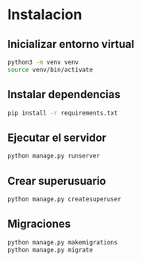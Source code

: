# Instalacion

## Inicializar entorno virtual

```bash
python3 -m venv venv
source venv/bin/activate
```

## Instalar dependencias

```bash
pip install -r requirements.txt
```

## Ejecutar el servidor

```bash
python manage.py runserver
```

## Crear superusuario

```bash
python manage.py createsuperuser
```

## Migraciones

```bash
python manage.py makemigrations
python manage.py migrate
```

